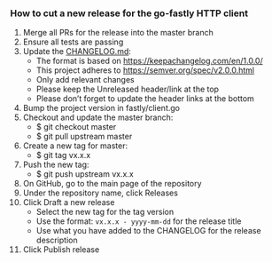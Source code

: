 ### How to cut a new release for the go-fastly HTTP client
1. Merge all PRs for the release into the master branch
2. Ensure all tests are passing
3. Update the [CHANGELOG.md](https://github.com/fastly/go-fastly/blob/master/CHANGELOG.md):
	* The format is based on https://keepachangelog.com/en/1.0.0/
	* This project adheres to https://semver.org/spec/v2.0.0.html
	* Only add relevant changes
	* Please keep the Unreleased header/link at the top
	* Please don’t forget to update the header links at the bottom
4. Bump the project version in fastly/client.go
5. Checkout and update the master branch:
	* $ git checkout master
	* $ git pull upstream master
6. Create a  new tag for master:
	* $ git tag vx.x.x
7. Push the new tag:
	* $ git push upstream vx.x.x
8. On GitHub, go to the main page of the repository
9. Under the repository name, click Releases
10. Click Draft a new release
	* Select the new tag for the tag version
	* Use the format: `vx.x.x - yyyy-mm-dd` for the release title
	* Use what you have added to the CHANGELOG for the release description
11. Click Publish release
